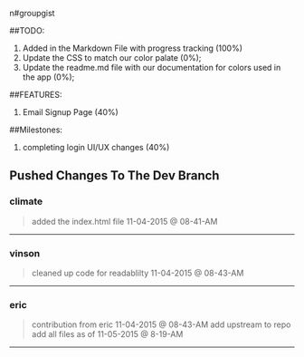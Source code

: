 n#groupgist##TODO:1. Added in the Markdown File with progress tracking (100%)2. Update the CSS to match our color palate (0%);3. Update the readme.md file with our documentation for colors used in the app (0%); ##FEATURES:1. Email Signup Page (40%) ##Milestones:1. completing login UI/UX changes (40%) ## Pushed Changes To The Dev Branch### climate > added the index.html file> 11-04-2015 @ 08-41-AM---### vinson> cleaned up code for readablilty> 11-04-2015 @ 08-43-AM---### eric> contribution from eric> 11-04-2015 @ 08-43-AM> add upstream to repo> add all files as of 11-05-2015 @ 8-19-AM---